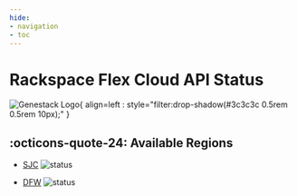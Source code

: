 ```yaml
---
hide:
- navigation
- toc
---
```


# Rackspace Flex Cloud API Status

![Genestack Logo](assets/images/genestack-cropped-small.png){ align=left : style="filter:drop-shadow(#3c3c3c 0.5rem 0.5rem 10px);" }

## :octicons-quote-24: Available Regions

- [SJC](https://status.api.sjc3.rackspacecloud.com/) ![status](https://img.shields.io/endpoint?url=https%3A%2F%2Fraw.githubusercontent.com%2Frackerlabs%2Frs-flex-uptime%2Frefs%2Fheads%2Fmaster%2Fstatus.json)

- [DFW](https://status.api.dfw3.rackspacecloud.com/) ![status](https://img.shields.io/endpoint?url=https%3A%2F%2Fraw.githubusercontent.com%2Fthe2hill%2Frs-flex-uptime-dfw%2Frefs%2Fheads%2Fmaster%2Fstatus.json)
